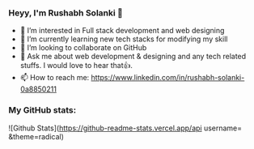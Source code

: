### Heyy, I'm Rushabh Solanki 👋 

- 👀 I’m interested in Full stack development and web designing
- 🌱 I’m currently learning new tech stacks for modifying my skill
- 💞️ I’m looking to collaborate on GitHub
- 💬 Ask me about web development & designing and any tech related stuffs. I would love to hear that👍. 
- 📫 How to reach me: https://www.linkedin.com/in/rushabh-solanki-0a8850211

### My GitHub stats:
![Github Stats](https://github-readme-stats.vercel.app/api username= &theme=radical)
<!---
Rushabh1221/Rushabh1221 is a ✨ special ✨ repository because its `README.md` (this file) appears on your GitHub profile.
You can click the Preview link to take a look at your changes.
--->
